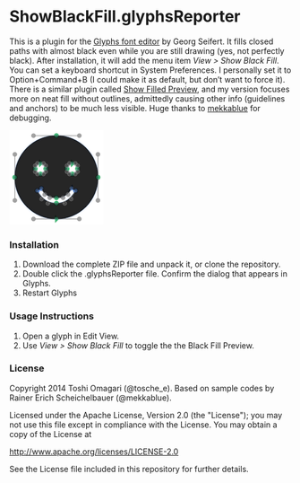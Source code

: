 # ShowBlackFill.glyphsReporter

This is a plugin for the [Glyphs font editor](http://glyphsapp.com/) by Georg Seifert.
It fills closed paths with almost black even while you are still drawing (yes, not perfectly black).
After installation, it will add the menu item *View > Show Black Fill*.
You can set a keyboard shortcut in System Preferences. I personally set it to Option+Command+B (I could make it as default, but don’t want to force it).
There is a similar plugin called [Show Filled Preview](https://github.com/mekkablue/ShowFilledPreview), and my version focuses more on neat fill without outlines, admittedly causing other info (guidelines and anchors) to be much less visible.
Huge thanks to [mekkablue](https://github.com/mekkablue) for debugging.

![Paths are filled in almost black while editing.](ShowBlackFill.png "Show Black Fill Screenshot")

### Installation

1. Download the complete ZIP file and unpack it, or clone the repository.
2. Double click the .glyphsReporter file. Confirm the dialog that appears in Glyphs.
3. Restart Glyphs

### Usage Instructions

1. Open a glyph in Edit View.
2. Use *View > Show Black Fill* to toggle the the Black Fill Preview.

### License

Copyright 2014 Toshi Omagari (@tosche_e).
Based on sample codes by Rainer Erich Scheichelbauer (@mekkablue).

Licensed under the Apache License, Version 2.0 (the "License");
you may not use this file except in compliance with the License.
You may obtain a copy of the License at

http://www.apache.org/licenses/LICENSE-2.0

See the License file included in this repository for further details.
